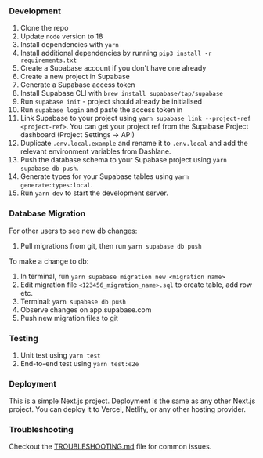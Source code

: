 ### Development

1. Clone the repo
2. Update `node` version to 18
3. Install dependencies with `yarn`
4. Install additional dependencies by running `pip3 install -r requirements.txt`
5. Create a Supabase account if you don't have one already
6. Create a new project in Supabase
7. Generate a Supabase access token
8. Install Supabase CLI with `brew install supabase/tap/supabase`
9. Run `supabase init` - project should already be initialised
10. Run `supabase login` and paste the access token in
11. Link Supabase to your project using `yarn supabase link --project-ref <project-ref>`. You can get your project ref from the Supabase Project dashboard (Project Settings -> API)
12. Duplicate `.env.local.example` and rename it to `.env.local` and add the relevant environment variables from Dashlane.
13. Push the database schema to your Supabase project using `yarn supabase db push`.
14. Generate types for your Supabase tables using `yarn generate:types:local`.
15. Run `yarn dev` to start the development server.

### Database Migration

For other users to see new db changes:

1. Pull migrations from git, then run `yarn supabase db push`

To make a change to db:

1. In terminal, run `yarn supabase migration new <migration name>`
2. Edit migration file `<123456_migration_name>.sql` to create table, add row etc.
3. Terminal: `yarn supabase db push`
4. Observe changes on app.supabase.com
5. Push new migration files to git

### Testing

1. Unit test using `yarn test`
2. End-to-end test using `yarn test:e2e`

### Deployment

This is a simple Next.js project. Deployment is the same as any other Next.js project. You can deploy it to Vercel, Netlify, or any other hosting provider.

### Troubleshooting

Checkout the [TROUBLESHOOTING.md](./TROUBLESHOOTING.md) file for common issues.
